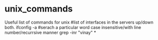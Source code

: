 # unix_commands
Useful list of commands for unix
#list of interfaces in the servers up/down both.
ifconfig -a
#serach a particular word case insensitive/with line number/recurrsive manner 
grep -inr "vinay" *
